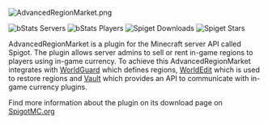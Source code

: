 ![AdvancedRegionMarket.png](https://puu.sh/DoBpE/1e0db1ed65.png)

![bStats Servers](https://img.shields.io/bstats/servers/2750?style=flat-square&label=current%20servers)
![bStats Players](https://img.shields.io/bstats/players/2750?style=flat-square&label=current%20players)
![Spiget Downloads](https://img.shields.io/spiget/downloads/58732?label=total%20downloads&style=flat-square)
![Spiget Stars](https://img.shields.io/spiget/stars/58732?style=flat-square&label=average%20rating)

AdvancedRegionMarket is a plugin for the Minecraft server API called Spigot.
The plugin allows server admins to sell or rent in-game regions to players using in-game currency.
To achieve this AdvancedRegionMarket integrates with [WorldGuard](https://github.com/EngineHub/worldguard)
which defines regions, [WorldEdit](https://github.com/EngineHub/WorldEdit) which is used to restore regions
and [Vault](https://github.com/MilkBowl/Vault) which provides an API to communicate with in-game
currency plugins.

Find more information about the plugin on its download page on [SpigotMC.org](https://www.spigotmc.org/resources/advancedregionmarket.58732/)

